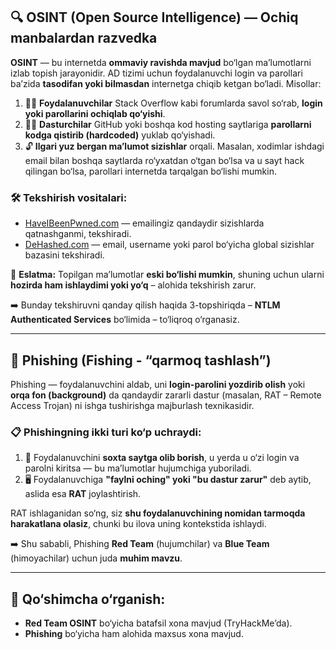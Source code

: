 ## 🔍 **OSINT (Open Source Intelligence)** — Ochiq manbalardan razvedka

**OSINT** — bu internetda **ommaviy ravishda mavjud** bo‘lgan ma’lumotlarni izlab topish jarayonidir. AD tizimi uchun foydalanuvchi login va parollari ba’zida **tasodifan yoki bilmasdan** internetga chiqib ketgan bo‘ladi. Misollar:

1. 👨‍💻 **Foydalanuvchilar** Stack Overflow kabi forumlarda savol so‘rab, **login yoki parollarini ochiqlab qo‘yishi**.
2. 👨‍💻 **Dasturchilar** GitHub yoki boshqa kod hosting saytlariga **parollarni kodga qistirib (hardcoded)** yuklab qo‘yishadi.
3. 🔓 **Ilgari yuz bergan ma’lumot sizishlar** orqali. Masalan, xodimlar ishdagi email bilan boshqa saytlarda ro‘yxatdan o‘tgan bo‘lsa va u sayt hack qilingan bo‘lsa, parollari internetda tarqalgan bo‘lishi mumkin.

### 🛠️ Tekshirish vositalari:

* [HaveIBeenPwned.com](https://haveibeenpwned.com) — emailingiz qandaydir sizishlarda qatnashganmi, tekshiradi.
* [DeHashed.com](https://www.dehashed.com) — email, username yoki parol bo‘yicha global sizishlar bazasini tekshiradi.

📌 **Eslatma:** Topilgan ma’lumotlar **eski bo‘lishi mumkin**, shuning uchun ularni **hozirda ham ishlaydimi yoki yo‘q** – alohida tekshirish zarur.

➡️ Bunday tekshiruvni qanday qilish haqida 3-topshiriqda – **NTLM Authenticated Services** bo‘limida – to‘liqroq o‘rganasiz.

---

## 🎣 **Phishing (Fishing - “qarmoq tashlash”)**

Phishing — foydalanuvchini aldab, uni **login-parolini yozdirib olish** yoki **orqa fon (background)** da qandaydir zararli dastur (masalan, RAT – Remote Access Trojan) ni ishga tushirishga majburlash texnikasidir.

### 📋 Phishingning ikki turi ko‘p uchraydi:

1. 🎯 Foydalanuvchini **soxta saytga olib borish**, u yerda u o‘zi login va parolni kiritsa — bu ma’lumotlar hujumchiga yuboriladi.
2. 🖥️ Foydalanuvchiga **"faylni oching" yoki "bu dastur zarur"** deb aytib, aslida esa **RAT** joylashtirish.

RAT ishlaganidan so‘ng, siz **shu foydalanuvchining nomidan tarmoqda harakatlana olasiz**, chunki bu ilova uning kontekstida ishlaydi.

➡️ Shu sababli, Phishing **Red Team** (hujumchilar) va **Blue Team** (himoyachilar) uchun juda **muhim mavzu**.

---

## 📘 Qo‘shimcha o‘rganish:

* **Red Team OSINT** bo‘yicha batafsil xona mavjud (TryHackMe’da).
* **Phishing** bo‘yicha ham alohida maxsus xona mavjud.
